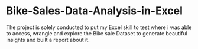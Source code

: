 # Bike-Sales-Data-Analysis-in-Excel
The project is solely conducted to put my Excel skill to test where i was able to access, wrangle and explore the Bike sale Dataset to generate beautiful insights and built a report about it.
